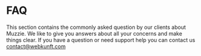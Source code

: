 # FAQ

This section contains the commonly asked question by our clients about Muzzie. We like to give you answers about all your concerns and make things clear. If you have a question or need support help you can contact us [contact@webkunft.com](mailto:contact@webkunft.com)